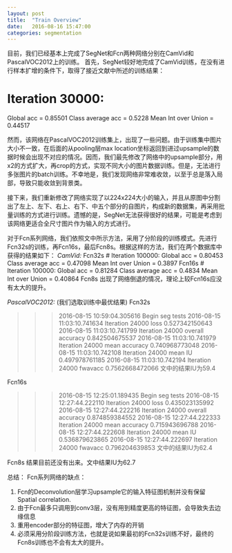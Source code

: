 ```yaml
---
layout: post
title:  "Train Overview"
date:   2016-08-16 15:47:00
categories: segmentation
---
```


目前，我们已经基本上完成了SegNet和Fcn两种网络分别在CamVid和PascalVOC2012上的训练。
首先，SegNet较好地完成了CamVid训练，在没有进行样本扩增的条件下，取得了接近文献中所述的训练结果：
# Iteration 30000:  
Global acc = 0.85501 Class average acc = 0.5228 Mean Int over Union = 0.44517  

然而，该网络在PascalVOC2012训练集上，出现了一些问题。由于训练集中图片大小不一致，在后面的从pooling层max location坐标返回到进过upsample的数据时候会出现不对应的情况。因而，我们最先修改了网络中的upsample部分，用x2的方式扩大，再crop的方式，实现不同大小的图片数据训练。但是，无法进行多张图片的batch训练。不幸地是，我们发现网络非常难收敛，以至于总是落入局部，导致只能收敛到背景类。

接下来，我们重新修改了网络实现了以224x224大小的输入，并且从原图中分割出了左上、左下、右上、右下、中五个部分的自图片，构成新的数据集，再采用批量训练的方式进行训练。遗憾的是，SegNet无法获得很好的结果，可能是考虑到该网络更适合全尺寸图片作为输入的方式进行。

对于Fcn系列网络，我们依照文中所示方法，采用了分阶段的训练模式。先进行Fcn32s的训练，再Fcn16s，最后Fcn8s。根据这样的方法，我们在两个数据库中获得的结果如下：
*CamVid:*
Fcn32s # Iteration 100000:
Global acc = 0.80453 Class average acc = 0.47098 Mean Int over Union = 0.3897
Fcn16s # Iteration 100000:
Global acc = 0.81284 Class average acc = 0.4834 Mean Int over Union = 0.40864
Fcn8s 出现了网络倒退的情况，理论上较Fcn16s应没有太大的提升。

*PascalVOC2012:* (我们选取训练中最优结果)
Fcn32s
>>> 2016-08-15 10:59:04.305616 Begin seg tests
>>> 2016-08-15 11:03:10.741634 Iteration 24000 loss 0.527342150643
>>> 2016-08-15 11:03:10.741799 Iteration 24000 overall accuracy 0.842504675537
>>> 2016-08-15 11:03:10.741979 Iteration 24000 mean accuracy 0.740968773048
>>> 2016-08-15 11:03:10.742108 Iteration 24000 mean IU 0.497978761185
>>> 2016-08-15 11:03:10.742194 Iteration 24000 fwavacc 0.7562668472066
文中的结果IU为59.4

Fcn16s
>>> 2016-08-15 12:25:01.189435 Begin seg tests
>>> 2016-08-15 12:27:44.222110 Iteration 24000 loss 0.435023135992
>>> 2016-08-15 12:27:44.222216 Iteration 24000 overall accuracy 0.874859384552
>>> 2016-08-15 12:27:44.222333 Iteration 24000 mean accuracy 0.715943696788
>>> 2016-08-15 12:27:44.222608 Iteration 24000 mean IU 0.536879623865
>>> 2016-08-15 12:27:44.222697 Iteration 24000 fwavacc 0.796204639853
文中的结果IU为62.4

Fcn8s
结果目前还没有出来。文中结果IU为62.7

总结：
Fcn系列网络的缺点：
1) Fcn的Deconvolution层学习upsample它的输入特征图机制并没有保留Spatial correlation. 
2) 由于Fcn最多只调用到conv3层，没有用到精度更高的特征图，会导致失去边缘信息
3) 重用encoder部分的特征图，增大了内存的开销
4) 必须采用分阶段训练方法，也就是说如果最初的Fcn32s训练不好，最终的Fcn8s训练也不会有太大的提升。